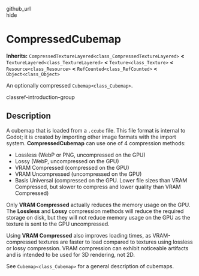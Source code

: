 github\_url  
hide

# CompressedCubemap

**Inherits:** `CompressedTextureLayered<class_CompressedTextureLayered>`
**&lt;** `TextureLayered<class_TextureLayered>` **&lt;**
`Texture<class_Texture>` **&lt;** `Resource<class_Resource>` **&lt;**
`RefCounted<class_RefCounted>` **&lt;** `Object<class_Object>`

An optionally compressed `Cubemap<class_Cubemap>`.

classref-introduction-group

## Description

A cubemap that is loaded from a `.ccube` file. This file format is
internal to Godot; it is created by importing other image formats with
the import system. **CompressedCubemap** can use one of 4 compression
methods:

-   Lossless (WebP or PNG, uncompressed on the GPU)
-   Lossy (WebP, uncompressed on the GPU)
-   VRAM Compressed (compressed on the GPU)
-   VRAM Uncompressed (uncompressed on the GPU)
-   Basis Universal (compressed on the GPU. Lower file sizes than VRAM
    Compressed, but slower to compress and lower quality than VRAM
    Compressed)

Only **VRAM Compressed** actually reduces the memory usage on the GPU.
The **Lossless** and **Lossy** compression methods will reduce the
required storage on disk, but they will not reduce memory usage on the
GPU as the texture is sent to the GPU uncompressed.

Using **VRAM Compressed** also improves loading times, as
VRAM-compressed textures are faster to load compared to textures using
lossless or lossy compression. VRAM compression can exhibit noticeable
artifacts and is intended to be used for 3D rendering, not 2D.

See `Cubemap<class_Cubemap>` for a general description of cubemaps.
